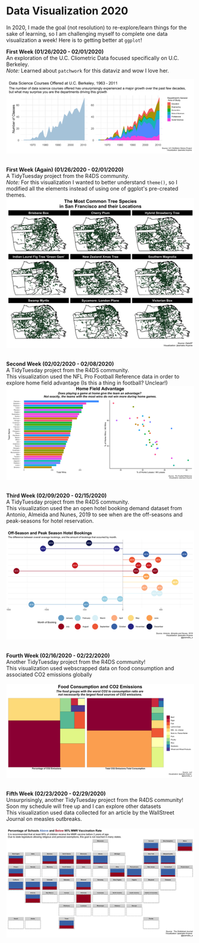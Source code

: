 # Data Visualization 2020
In 2020, I made the goal (not resolution) to re-explore/learn things for the sake of learning, so I am challenging myself to complete one data visualization a week! Here is to getting better at `ggplot`!

<b>First Week (01/26/2020 - 02/01/2020)</b><br>
An exploration of the U.C. Cliometric Data focused specifically on U.C. Berkeley.<br> 
<i>Note:</i> Learned about `patchwork` for this dataviz and wow I love her.</br>

![Berkeley Data Science](https://raw.githubusercontent.com/Ijeamakaanyene/data_visualizations/master/outputs/2020-01_berkeleycourses.png) </br></br>

<b> First Week (Again) (01/26/2020 - 02/01/2020)</b><br>
A TidyTuesday project from the R4DS community. </br>
<i>Note:</i> For this visualization I wanted to better understand `theme()`, so I modified all the elements instead of using one of ggplot's pre-created themes.</br>
![SF Trees](https://raw.githubusercontent.com/Ijeamakaanyene/data_visualizations/master/outputs/2020-02_sftrees.png) </br></br>

<b> Second Week (02/02/2020 - 02/08/2020)</b><br>
A TidyTuesday project from the R4DS community. </br>
This visualization used the NFL Pro Football Reference data in order to explore home field advantage (Is this a thing in football? Unclear!) </br>
![NFL Games](https://raw.githubusercontent.com/Ijeamakaanyene/data_visualizations/master/outputs/2020-03_nfl_stadiums.png)
</br></br>

<b> Third Week (02/09/2020 - 02/15/2020)</b><br>
A TidyTuesday project from the R4DS community. </br>
This visualization used the an open hotel booking demand dataset from Antonio, Almeida and Nunes, 2019 to see when are the off-seasons and peak-seasons for hotel reservation.</br></br>
![Hotel Bookings](https://raw.githubusercontent.com/Ijeamakaanyene/data_visualizations/master/outputs/2020-04_hotel_bookings.png)
</br></br>

<b> Fourth Week (02/16/2020 - 02/22/2020)</b><br>
Another TidyTuesday project from the R4DS community! </br>
This visualization used webscrapped data on food consumption and associated CO2 emissions globally</br></br>
![CO2 Emissions](https://raw.githubusercontent.com/Ijeamakaanyene/data_visualizations/master/outputs/2020-05_carbon_emissions.png)
</br></br>

<b> Fifth Week (02/23/2020 - 02/29/2020)</b><br>
Unsurprisingly, another TidyTuesday project from the R4DS community! Soon my schedule will free up and I can explore other datasets</br>
This visualization used data collected for an article by the WallStreet Journal on measles outbreaks.</br></br>
![Measles](https://raw.githubusercontent.com/Ijeamakaanyene/data_visualizations/master/outputs/2020-06_measles.png)
</br></br>



